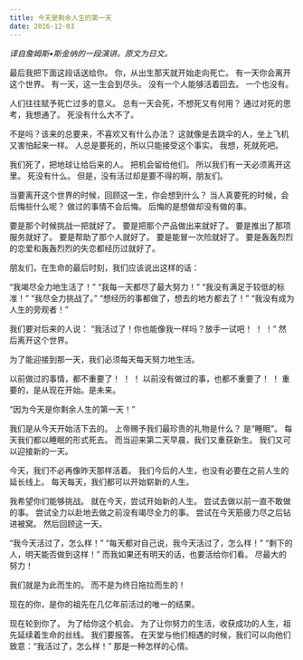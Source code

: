 ```yaml
---
title: 今天是剩余人生的第一天 
date: 2016-12-03
---
```

*译自詹姆斯•斯金纳的一段演讲。原文为日文。*

最后我把下面这段话送给你。
你，从出生那天就开始走向死亡。
有一天你会离开这个世界。
有一天，这一生会到尽头。
没有一个人能够活着回去。
一个也没有。

人们往往赋予死亡过多的意义。
总有一天会死，不想死又有何用？
通过对死的思考，我想通了。
死没有什么大不了。

不是吗？该来的总要来，不喜欢又有什么办法？
这就像是去跳伞的人，坐上飞机又害怕起来一样。
人总是要死的，所以只能接受这个事实。
我想，死就死吧。

我们死了，把地球让给后来的人。
把机会留给他们。
所以我们有一天必须离开这里。
死没有什么。
但是，没有活过却是要不得的啊，朋友们。

当要离开这个世界的时候，回顾这一生，你会想到什么？
当人真要死的时候，会后悔些什么呢？
做过的事情不会后悔。
后悔的是想做却没有做的事。

要是那个时候挑战一把就好了。
要是把那个产品做出来就好了。
要是推出了那项服务就好了。
要是帮助了那个人就好了。
要是能冒一次险就好了。
要是轰轰烈烈的恋爱和轰轰烈烈的失恋都经历过就好了。

朋友们，在生命的最后时刻，我们应该说出这样的话：

“我竭尽全力地生活了！”
“我每一天都尽了最大努力！”
“我没有满足于较低的标准！”
“我尽全力挑战了。”
“想经历的事都做了，想去的地方都去了！”
“我没有成为人生的旁观者！”

我们要对后来的人说：
“我活过了！你也能像我一样吗？放手一试吧！ ！ ！”
然后离开这个世界。

为了能迎接到那一天，我们必须每天每天努力地生活。

以前做过的事情，都不重要了！ ！ ！
以前没有做过的事，也都不重要了！ ！
重要的，是从现在开始。是未来。

“因为今天是你剩余人生的第一天！”

我们是从今天开始活下去的。
上帝赐予我们最珍贵的礼物是什么？
是“睡眠”。
每天我们都以睡眠的形式死去。
而当迎来第二天早晨，我们又重获新生。
我们又可以迎接新的一天。

今天，我们不必再像昨天那样活着。
我们今后的人生，也没有必要在之前人生的延长线上。
每天每天，我们都可以开始崭新的人生。

我希望你们能够挑战。
就在今天，尝试开始新的人生。
尝试去做以前一直不敢做的事。
尝试全力以赴地去做之前没有竭尽全力的事。
尝试在今天筋疲力尽之后钻进被窝。
然后回顾这一天。

“我今天活过了，怎么样！”
“每天都对自己说，我今天活过了，怎么样！”
“剩下的人，明天能否做到这样！”
而我如果还有明天的话，也要活给你们看。
尽最大的努力！

我们就是为此而生的。
而不是为终日拖拉而生的！

现在的你，是你的祖先在几亿年前活过的唯一的结果。

现在轮到你了。
为了给你这个机会。
为了让你努力的生活，收获成功的人生，祖先延续着生命的丝线。
我们要报答。
在天堂与他们相遇的时候，我们可以向他们致意：“我活过了，怎么样！”
那是一种怎样的心情。

